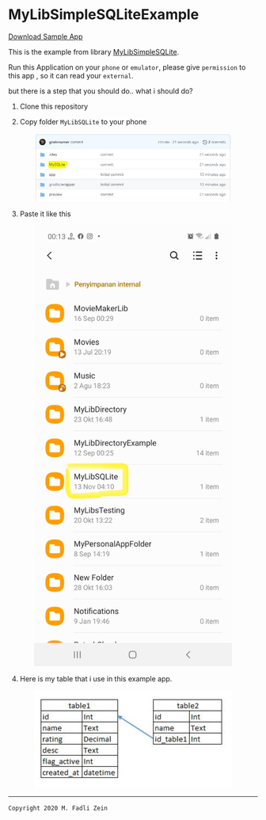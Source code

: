 # MyLibSimpleSQLiteExample

[Download Sample App](https://drive.google.com/file/d/1tuhBMx_d62uQyAIudmUsbWGg3MUCz7zJ/view?usp=sharing)

This is the example from library [MyLibSimpleSQLite](https://github.com/gzeinnumer/MyLibSimpleSQLite).

Run this Application on your `phone` or `emulator`, please give `permission` to this app , so it can read your `external`.

but there is a step that you should do.. what i should do?

1. Clone this repository

2. Copy folder `MyLibSQLite` to your phone

<p align="center">
  <img src="https://github.com/gzeinnumer/MyLibSQLiteExample/blob/master/preview/example3.jpg" width="400"/>
</p>

3. Paste it like this

<p align="center">
  <img src="https://github.com/gzeinnumer/MyLibSQLiteExample/blob/master/preview/example2.jpg" width="400"/>
</p>

4. Here is my table that i use in this example app.

<p align="center">
  <img src="https://github.com/gzeinnumer/MyLibSQLiteExample/blob/master/preview/example1.JPG" width="400"/>
</p>

---

```
Copyright 2020 M. Fadli Zein
```
